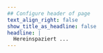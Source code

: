 ```yaml
---
## Configure header of page
text_align_right: false
show_title_as_headline: false
headline: |
  Hereinspaziert ...
---
```


<!-- this is a subheadline -->


